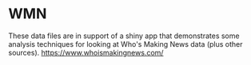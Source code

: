 # WMN
These data files are in support of a shiny app that demonstrates some analysis techniques for looking at Who's Making News data (plus other sources).
https://www.whoismakingnews.com/
